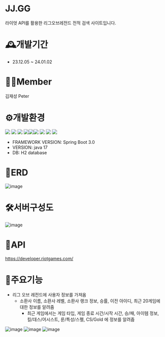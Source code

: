 # JJ.GG
 라이엇 API를 활용한 리그오브레전드 전적 검색 사이트입니다. 
# 🕰️개발기간
- 23.12.05 ~ 24.01.02
# 🧑‍💻Member
김재성
Peter
# ⚙️개발환경
<img src="https://img.shields.io/badge/-HTML-E34F26?style=flat&logo=HTML5&logoColor=white"/> <img src="https://img.shields.io/badge/-CSS-1572B6?style=flat&logo=CSS3&logoColor=white"/> <img src="https://img.shields.io/badge/-JavaScript-F7DF1E?style=flat&logo=JavaScript&logoColor=white"/>
<img src="https://img.shields.io/badge/SpringBoot-6DB33F?style=flat&logo=SpringBoot&logoColor=white"/><img src="https://img.shields.io/badge/github-181717?style=flat&logo=github&logoColor=white"/><img src="https://img.shields.io/badge/JAVA-007396?style=flat&logo=java&logoColor=white"/>
<img src="https://img.shields.io/badge/amazonaws-232F3E?style=for-the-badge&logo=amazonaws&logoColor=white">
<img src="https://img.shields.io/badge/gradle-02303A?style=for-the-badge&logo=gradle&logoColor=white">
<img src="https://img.shields.io/badge/react-61DAFB?style=for-the-badge&logo=react&logoColor=black">
- FRAMEWORK VERSION: Spring Boot 3.0
- VERSION: java 17
- DB: H2 database

# 📝ERD 
![image](https://github.com/JShistory/RankSearch/assets/98608723/86d7ab75-58de-4864-9815-62e42c60aec8)


# 🛠서버구성도
![image](https://github.com/JShistory/RankSearch/assets/98608723/0b8f6655-ff83-4435-bf68-a83990f4349c)

# 📁API
https://developer.riotgames.com/

# 📌주요기능
- 리그 오브 레전드에 사용자 정보를 가져옴
  - 소환사 이름, 소환사 레벨, 소환사 랭크 정보, 승률, 이전 아이디, 최근 20게임에 대한 정보를 알려줌
    - 최근 게임에서는 게임 타입, 게임 종료 시간/시작 시간, 승/패, 아이템 정보, 킬/데스/어시스트, 룬/특성/스펠, CS/Gold 에 정보를 알려줌  

![image](https://github.com/JShistory/RankSearch/assets/98608723/9c018b44-eda9-4325-bc04-6cd75fee2b6a)
![image](https://github.com/JShistory/RankSearch/assets/98608723/f40bf295-65b7-42c7-b9f9-b3cdb429daf0)
![image](https://github.com/JShistory/RankSearch/assets/98608723/8366b72d-fdaa-4441-9597-804d039b2322)










